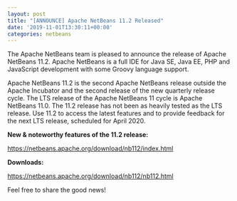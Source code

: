 ```yaml
---
layout: post
title: "[ANNOUNCE] Apache NetBeans 11.2 Released"
date: '2019-11-01T13:30:11+00:00'
categories: netbeans
---
```

The Apache NetBeans team is pleased to announce the release of Apache NetBeans 11.2. Apache NetBeans is a full IDE for Java SE, Java EE, PHP and JavaScript development with some Groovy language support.

<p>Apache NetBeans 11.2 is the second Apache NetBeans release outside the Apache Incubator and the second release of the new quarterly release cycle.  The LTS release of the Apache NetBeans 11 cycle is Apache NetBeans 11.0. The 11.2 release has not been as heavily tested as the LTS release. Use 11.2 to access the latest features and to provide feedback for the next LTS release, scheduled for April 2020.</p>

<p><b>New & noteworthy features of the 11.2 release:</b></p>

<p><a href="https://netbeans.apache.org/download/nb112/index.html">https://netbeans.apache.org/download/nb112/index.html</a></p>

<p><b>Downloads:</b></p>

<p><a href="https://netbeans.apache.org/download/nb112/nb112.html">https://netbeans.apache.org/download/nb112/nb112.html
</a></p>

<p>Feel free to share the good news!</p>
